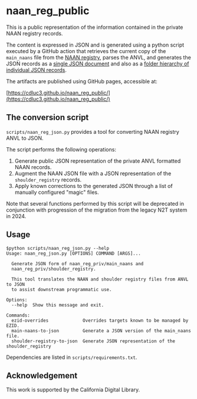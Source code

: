 # naan_reg_public

This is a public representation of the information contained in the private NAAN registry records.

The content is expressed in JSON and is generated using a python script executed by a GitHub 
action that retrieves the current copy of the `main_naans` file from the 
[NAAN registry](https://github.com/CDLUC3/naan_reg_priv), parses the ANVL, and generates the 
JSON records as a [single JSON document](https://cdluc3.github.io/naan_reg_public/naans_public.json) and also as 
a [folder hierarchy of individual JSON records](https://cdluc3.github.io/naan_reg_public/naans/).

The artifacts are published using GitHub pages, accessible at:

[https://cdluc3.github.io/naan_reg_public/](https://cdluc3.github.io/naan_reg_public/)


## The conversion script

`scripts/naan_reg_json.py` provides a tool for converting NAAN registry ANVL to JSON. 

The script performs the following operations:

1. Generate public JSON representation of the private ANVL formatted NAAN records.
2. Augment the NAAN JSON file with a JSON representation of the `shoulder_registry` records.
3. Apply known corrections to the generated JSON through a list of manually configured "magic" files.

Note that several functions performed by this script will be deprecated in conjunction
with progression of the migration from the legacy N2T system in 2024. 


## Usage

```
$python scripts/naan_reg_json.py --help
Usage: naan_reg_json.py [OPTIONS] COMMAND [ARGS]...

  Generate JSON form of naan_reg_priv/main_naans and
  naan_reg_priv/shoulder_registry.

  This tool translates the NAAN and shoulder registry files from ANVL to JSON
  to assist downstream programmatic use.

Options:
  --help  Show this message and exit.

Commands:
  ezid-overrides             Overrides targets known to be managed by EZID.
  main-naans-to-json         Generate a JSON version of the main_naans file.
  shoulder-registry-to-json  Generate JSON representation of the shoulder_registry
```

Dependencies are listed in `scripts/requirements.txt`.


## Acknowledgement

This work is supported by the California Digital Library.
